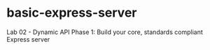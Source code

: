 # basic-express-server
Lab 02 - Dynamic API Phase 1: Build your core, standards compliant Express server


